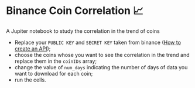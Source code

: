 # Binance Coin Correlation :chart_with_upwards_trend:
A Jupiter notebook to study the correlation in the trend of coins
- Replace your `PUBLIC KEY` and `SECRET KEY` taken from binance ([How to create an API](https://www.binance.com/en/support/faq/360002502072 "How to create an API"));
- choose the coins whose you want to see the correlation in the trend and replace them in the `coinIDs` array;
- change the value of `num_days` indicating the number of days of data you want to download for each coin;
- run the cells.
